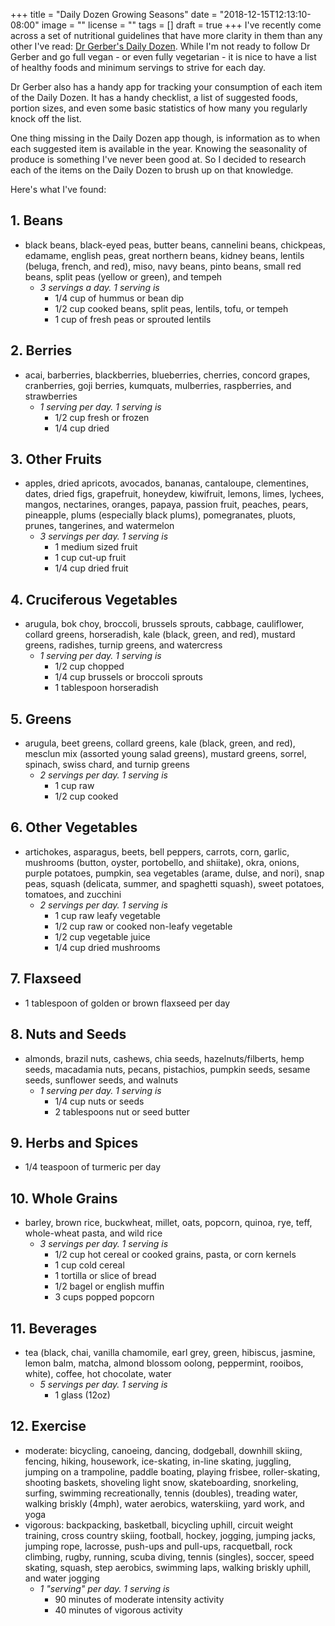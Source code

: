 +++
title = "Daily Dozen Growing Seasons"
date = "2018-12-15T12:13:10-08:00"
image = ""
license = ""
tags = []
draft = true
+++
I've recently come across a set of nutritional guidelines that have more clarity in them than any other I've read: [Dr Gerber's Daily Dozen](https://youtu.be/MqmSMunAtss). While I'm not ready to follow Dr Gerber and go full vegan - or even fully vegetarian - it is nice to have a list of healthy foods and minimum servings to strive for each day.

Dr Gerber also has a handy app for tracking your consumption of each item of the Daily Dozen. It has a handy checklist, a list of suggested foods, portion sizes, and even some basic statistics of how many you regularly knock off the list.

One thing missing in the Daily Dozen app though, is information as to when each suggested item is available in the year. Knowing the seasonality of produce is something I've never been good at. So I decided to research each of the items on the Daily Dozen to brush up on that knowledge.

Here's what I've found:

## 1. Beans

- black beans, black-eyed peas, butter beans, cannelini beans, chickpeas, edamame, english peas, great northern beans, kidney beans, lentils (beluga, french, and red), miso, navy beans, pinto beans, small red beans, split peas (yellow or green), and tempeh
  - *3 servings a day. 1 serving is*
    - 1/4 cup of hummus or bean dip
    - 1/2 cup cooked beans, split peas, lentils, tofu, or tempeh
    - 1 cup of fresh peas or sprouted lentils

## 2. Berries

- acai, barberries, blackberries, blueberries, cherries, concord grapes, cranberries, goji berries, kumquats, mulberries, raspberries, and strawberries
  - *1 serving per day. 1 serving is*
    - 1/2 cup fresh or frozen
    - 1/4 cup dried

## 3. Other Fruits

- apples, dried apricots, avocados, bananas, cantaloupe, clementines, dates, dried figs, grapefruit, honeydew, kiwifruit, lemons, limes, lychees, mangos, nectarines, oranges, papaya, passion fruit, peaches, pears, pineapple, plums (especially black plums), pomegranates, pluots, prunes, tangerines, and watermelon
  - *3 servings per day. 1 serving is*
    - 1 medium sized fruit
    - 1 cup cut-up fruit
    - 1/4 cup dried fruit

## 4. Cruciferous Vegetables

- arugula, bok choy, broccoli, brussels sprouts, cabbage, cauliflower, collard greens, horseradish, kale (black, green, and red), mustard greens, radishes, turnip greens, and watercress
  - *1 serving per day. 1 serving is*
    - 1/2 cup chopped
    - 1/4 cup brussels or broccoli sprouts
    - 1 tablespoon horseradish

## 5. Greens

- arugula, beet greens, collard greens, kale (black, green, and red), mesclun mix (assorted young salad greens), mustard greens, sorrel, spinach, swiss chard, and turnip greens
  - *2 servings per day. 1 serving is*
    - 1 cup raw
    - 1/2 cup cooked

## 6. Other Vegetables

- artichokes, asparagus, beets, bell peppers, carrots, corn, garlic, mushrooms (button, oyster, portobello, and shiitake), okra, onions, purple potatoes, pumpkin, sea vegetables (arame, dulse, and nori), snap peas, squash (delicata, summer, and spaghetti squash), sweet potatoes, tomatoes, and zucchini
  - *2 servings per day. 1 serving is*
    - 1 cup raw leafy vegetable
    - 1/2 cup raw or cooked non-leafy vegetable
    - 1/2 cup vegetable juice
    - 1/4 cup dried mushrooms

## 7. Flaxseed

- 1 tablespoon of golden or brown flaxseed per day

## 8. Nuts and Seeds

- almonds, brazil nuts, cashews, chia seeds, hazelnuts/filberts, hemp seeds, macadamia nuts, pecans, pistachios, pumpkin seeds, sesame seeds, sunflower seeds, and walnuts
  - *1 serving per day. 1 serving is*
    - 1/4 cup nuts or seeds
    - 2 tablespoons nut or seed butter

## 9. Herbs and Spices

- 1/4 teaspoon of turmeric per day

## 10. Whole Grains

- barley, brown rice, buckwheat, millet, oats, popcorn, quinoa, rye, teff, whole-wheat pasta, and wild rice
  - *3 servings per day. 1 serving is*
    - 1/2 cup hot cereal or cooked grains, pasta, or corn kernels
    - 1 cup cold cereal
    - 1 tortilla or slice of bread
    - 1/2 bagel or english muffin
    - 3 cups popped popcorn

## 11. Beverages

- tea (black, chai, vanilla chamomile, earl grey, green, hibiscus, jasmine, lemon balm, matcha, almond blossom oolong, peppermint, rooibos, white), coffee, hot chocolate, water
  - *5 servings per day. 1 serving is*
    - 1 glass (12oz)

## 12. Exercise

- moderate: bicycling, canoeing, dancing, dodgeball, downhill skiing, fencing, hiking, housework, ice-skating, in-line skating, juggling, jumping on a trampoline, paddle boating, playing frisbee, roller-skating, shooting baskets, shoveling light snow, skateboarding, snorkeling, surfing, swimming recreationally, tennis (doubles), treading water, walking briskly (4mph), water aerobics, waterskiing, yard work, and yoga
- vigorous: backpacking, basketball, bicycling uphill, circuit weight training, cross country skiing, football, hockey, jogging, jumping jacks, jumping rope, lacrosse, push-ups and pull-ups, racquetball, rock climbing, rugby, running, scuba diving, tennis (singles), soccer, speed skating, squash, step aerobics, swimming laps, walking briskly uphill, and water jogging
  - *1 "serving" per day. 1 serving is*
    - 90 minutes of moderate intensity activity
    - 40 minutes of vigorous activity